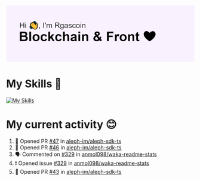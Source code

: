 <!--
**Rgascoin/Rgascoin** is a ✨ _special_ ✨ repository because its `README.md` (this file) appears on your GitHub profile.
-->

![image info](./header.png)


# My Skills 🌟

[![My Skills](https://skillicons.dev/icons?i=solidity,nextjs,tailwind,react,nodejs,ts,docker,jest,py,postgres,git,bash,cpp)](https://skillicons.dev)


# My current activity 😊

<!--START_SECTION:activity-->
1. 💪 Opened PR [#47](https://github.com/aleph-im/aleph-sdk-ts/pull/47) in [aleph-im/aleph-sdk-ts](https://github.com/aleph-im/aleph-sdk-ts)
2. 💪 Opened PR [#46](https://github.com/aleph-im/aleph-sdk-ts/pull/46) in [aleph-im/aleph-sdk-ts](https://github.com/aleph-im/aleph-sdk-ts)
3. 🗣 Commented on [#329](https://github.com/anmol098/waka-readme-stats/issues/329) in [anmol098/waka-readme-stats](https://github.com/anmol098/waka-readme-stats)
4. ❗️ Opened issue [#329](https://github.com/anmol098/waka-readme-stats/issues/329) in [anmol098/waka-readme-stats](https://github.com/anmol098/waka-readme-stats)
5. 💪 Opened PR [#43](https://github.com/aleph-im/aleph-sdk-ts/pull/43) in [aleph-im/aleph-sdk-ts](https://github.com/aleph-im/aleph-sdk-ts)
<!--END_SECTION:activity-->

